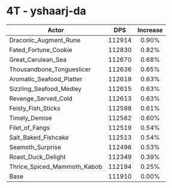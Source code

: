 # 4T - yshaarj-da
| Actor | DPS | Increase |
|---|:---:|:---:|
|Draconic_Augment_Rune|112914|0.90%|
|Fated_Fortune_Cookie|112830|0.82%|
|Great_Cerulean_Sea|112670|0.68%|
|Thousandbone_Tongueslicer|112636|0.65%|
|Aromatic_Seafood_Platter|112618|0.63%|
|Sizzling_Seafood_Medley|112615|0.63%|
|Revenge_Served_Cold|112613|0.63%|
|Feisty_Fish_Sticks|112598|0.61%|
|Timely_Demise|112582|0.60%|
|Filet_of_Fangs|112519|0.54%|
|Salt_Baked_Fishcake|112513|0.54%|
|Seamoth_Surprise|112498|0.53%|
|Roast_Duck_Delight|112349|0.39%|
|Thrice_Spiced_Mammoth_Kabob|112194|0.25%|
|Base|111910|0.00%|
